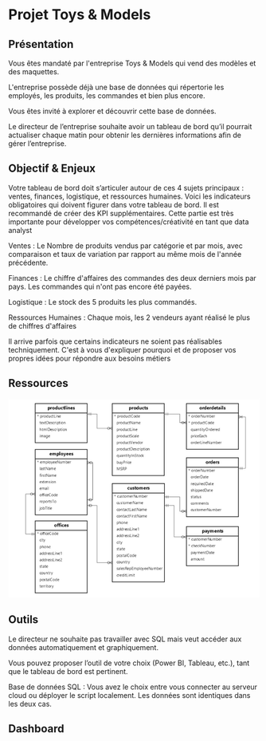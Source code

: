 # Projet Toys & Models

## Présentation

Vous êtes mandaté par l'entreprise Toys & Models qui vend des modèles et des maquettes.

L'entreprise possède déjà une base de données qui répertorie les employés, les produits, les commandes et bien plus encore.

Vous êtes invité à explorer et découvrir cette base de données.

Le directeur de l’entreprise souhaite avoir un tableau de bord qu’il pourrait actualiser chaque matin pour obtenir les dernières informations afin de gérer l’entreprise.

## Objectif & Enjeux 

Votre tableau de bord doit s’articuler autour de ces 4 sujets principaux : ventes, finances, logistique, et ressources humaines. Voici les indicateurs obligatoires qui doivent figurer dans votre tableau de bord. Il est recommandé de créer des KPI supplémentaires. Cette partie est très importante pour développer vos compétences/créativité en tant que data analyst

Ventes : Le Nombre de produits vendus par catégorie et par mois, avec comparaison et taux de variation par rapport au même mois de l'année précédente.

Finances : Le chiffre d'affaires des commandes des deux derniers mois par pays.
           Les commandes qui n'ont pas encore été payées.

Logistique : Le stock des 5 produits les plus commandés.

Ressources Humaines : Chaque mois, les 2 vendeurs ayant réalisé le plus de chiffres d'affaires

Il arrive parfois que certains indicateurs ne soient pas réalisables techniquement. C'est à vous d'expliquer pourquoi et de proposer vos propres idées pour répondre aux besoins métiers

## Ressources

![Schéma de la base de données](Schéma%20de%20la%20base%20de%20données.jpg)

## Outils 

Le directeur ne souhaite pas travailler avec SQL mais veut accéder aux données automatiquement et graphiquement.

Vous pouvez proposer l’outil de votre choix (Power BI, Tableau, etc.), tant que le tableau de bord est pertinent.

Base de données SQL : Vous avez le choix entre vous connecter au serveur cloud ou déployer le script localement. Les données sont identiques dans les deux cas.

## Dashboard




